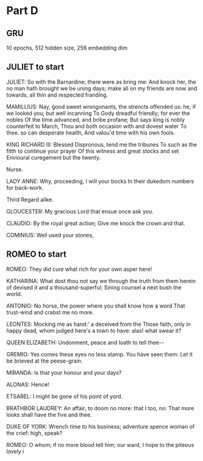 # Part D
## GRU
10 epochs, 512 hidden size, 256 embedding dim

## JULIET to start
JULIET:
So with the Barnardine; there were as bring me:
And knock her, the no man hath brought we be uning
days; make all on my friends are now
and towards, all thin and respected franding.

MAMILLIUS:
Nay, good sweet wrongonants, the strencts offended
us: he, if we looked you; but well incanning
To Gody dreadful friendly; for ever the nobles
Of the time advanced, and bribe profane;
But says king is nobly counterfeit to March,
Thou and both occasion with and dovest water
To thee. so can desperate health,
And valou'd time with his own fools.

KING RICHARD III:
Blessed Dispronous, tend me the tribunes
To such as the fitth to continue your prayer
Of this witness and great stocks and set
Envioural curegement but the twenty.

Nurse.

LADY ANNE:
Why, proceeding, I will your bocks
In their dukedom numbers for back-work.

Third Regard alike.

GLOUCESTER:
My gracious Lord that ensue once ask you.

CLAUDIO:
By the royal great action;
Give me knock the crown and that.

COMINIUS:
Well used your stones,


## ROMEO to start
ROMEO:
They did cure what rich for your own asper here!

KATHARINA:
What dost thou not say we through the truth from them
herein of devised it and a thousand-superful;
Sining counsel a next bush the world.

ANTONIO:
No horse, the power where you shall know how a word
That trust-wind and crabst me no more.

LEONTES:
Mocking me as hand:' a deceived from the
Those faith, only in happy dead, whom judged
here's a town to have: alas! what swear it?

QUEEN ELIZABETH:
Undonment, peace and loath to tell thee--

GREMIO:
Yes comes these eyes no less stamp. You have seen them:
Let it be brieved at the peese-grain.

MIRANDA:
Is that your honour and your days?

ALONAS: Hence!

ETSAREL:
I might be gone of his point of yord.

BRATHBOR LAUDREY:
An affair, to doom no more: that I too, no:
That more looks shall have the five and thee.

DUKE OF YORK:
Wrench time to his business; adventure spence woman of the
crief: high, speak?

ROMEO:
O whom; if no more blood tell him; our ward,
I hope to the piteous lovely i